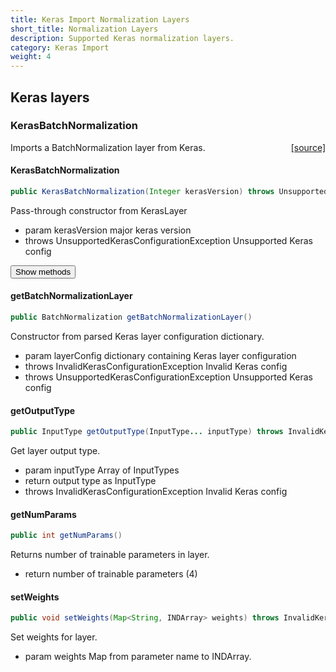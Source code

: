 ```yaml
---
title: Keras Import Normalization Layers
short_title: Normalization Layers
description: Supported Keras normalization layers.
category: Keras Import
weight: 4
---
```


## Keras layers

### KerasBatchNormalization
<span style="float:right;"> [[source]](https://github.com/deeplearning4j/deeplearning4j/tree/master/deeplearning4j/deeplearning4j-modelimport/src/main/java/org/deeplearning4j/nn/modelimport/keras/layers/normalization/KerasBatchNormalization.java) </span>

Imports a BatchNormalization layer from Keras.


#### KerasBatchNormalization 
```java
public KerasBatchNormalization(Integer kerasVersion) throws UnsupportedKerasConfigurationException 
```


Pass-through constructor from KerasLayer

- param kerasVersion major keras version
- throws UnsupportedKerasConfigurationException Unsupported Keras config


<button class="btn btn-primary" type="button" data-toggle="collapse" data-target="#KerasBatchNormalization" aria-expanded="false" aria-controls="KerasBatchNormalization">Show methods</button>
<div class="collapse" id="KerasBatchNormalization"><div class="card card-body">

#### getBatchNormalizationLayer 
```java
public BatchNormalization getBatchNormalizationLayer() 
```


Constructor from parsed Keras layer configuration dictionary.

- param layerConfig dictionary containing Keras layer configuration
- throws InvalidKerasConfigurationException     Invalid Keras config
- throws UnsupportedKerasConfigurationException Unsupported Keras config

#### getOutputType 
```java
public InputType getOutputType(InputType... inputType) throws InvalidKerasConfigurationException 
```


Get layer output type.

- param inputType Array of InputTypes
- return output type as InputType
- throws InvalidKerasConfigurationException Invalid Keras config

#### getNumParams 
```java
public int getNumParams() 
```


Returns number of trainable parameters in layer.

- return number of trainable parameters (4)

#### setWeights 
```java
public void setWeights(Map<String, INDArray> weights) throws InvalidKerasConfigurationException 
```


Set weights for layer.

- param weights Map from parameter name to INDArray.


</div></div>